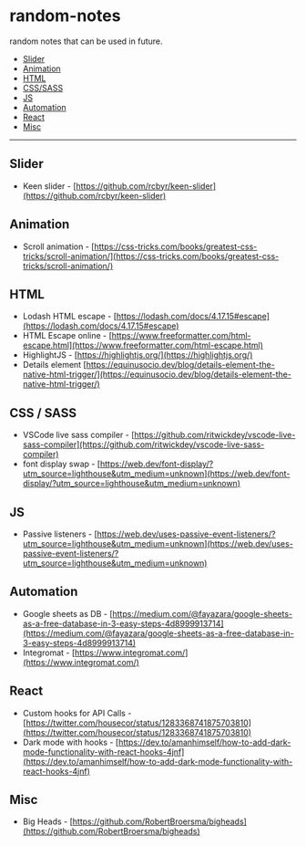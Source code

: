 # random-notes
random notes that can be used in future.
 - [Slider](#slider)
 - [Animation](#Animation)
 - [HTML](#html)
 - [CSS/SASS](#css--sass)
 - [JS](#js)
 - [Automation](#automation)
 - [React](#react)
 - [Misc](#misc)
 ---

Slider
---
- Keen slider -  [https://github.com/rcbyr/keen-slider](https://github.com/rcbyr/keen-slider)

Animation
---
- Scroll animation - [https://css-tricks.com/books/greatest-css-tricks/scroll-animation/](https://css-tricks.com/books/greatest-css-tricks/scroll-animation/)

HTML
---
- Lodash HTML escape - [https://lodash.com/docs/4.17.15#escape](https://lodash.com/docs/4.17.15#escape)
- HTML Escape online - [https://www.freeformatter.com/html-escape.html](https://www.freeformatter.com/html-escape.html)
- HighlightJS - [https://highlightjs.org/](https://highlightjs.org/)
- Details element [https://equinusocio.dev/blog/details-element-the-native-html-trigger/](https://equinusocio.dev/blog/details-element-the-native-html-trigger/)

CSS / SASS
---
- VSCode live sass compiler - [https://github.com/ritwickdey/vscode-live-sass-compiler](https://github.com/ritwickdey/vscode-live-sass-compiler)
- font display swap - [https://web.dev/font-display/?utm_source=lighthouse&utm_medium=unknown](https://web.dev/font-display/?utm_source=lighthouse&utm_medium=unknown)

JS
---
- Passive listeners - [https://web.dev/uses-passive-event-listeners/?utm_source=lighthouse&utm_medium=unknown](https://web.dev/uses-passive-event-listeners/?utm_source=lighthouse&utm_medium=unknown)

Automation
---

- Google sheets as DB - [https://medium.com/@fayazara/google-sheets-as-a-free-database-in-3-easy-steps-4d8999913714](https://medium.com/@fayazara/google-sheets-as-a-free-database-in-3-easy-steps-4d8999913714)
- Integromat - [https://www.integromat.com/](https://www.integromat.com/)

React
---

- Custom hooks for API Calls - [https://twitter.com/housecor/status/1283368741875703810](https://twitter.com/housecor/status/1283368741875703810)
- Dark mode with hooks - [https://dev.to/amanhimself/how-to-add-dark-mode-functionality-with-react-hooks-4jnf](https://dev.to/amanhimself/how-to-add-dark-mode-functionality-with-react-hooks-4jnf)

Misc
---

- Big Heads - [https://github.com/RobertBroersma/bigheads](https://github.com/RobertBroersma/bigheads)
